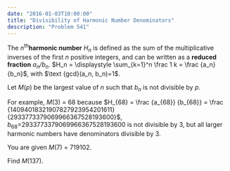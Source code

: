 ```yaml
---
date: "2016-01-03T10:00:00"
title: "Divisibility of Harmonic Number Denominators"
description: "Problem 541"
---
```


<p>The <var>n</var><sup>th</sup><b>harmonic number</b> <var>H<sub>n</sub></var> is defined as the sum of the multiplicative inverses of the first <var>n</var> positive integers, and can be written as a <b>reduced fraction</b> <var>a<sub>n</sub>/b<sub>n</sub></var>.
$H_n = \displaystyle \sum_{k=1}^n \frac 1 k = \frac {a_n} {b_n}$, with $\text {gcd}(a_n, b_n)=1$.</p>
<p>Let <var>M</var>(<var>p</var>) be the largest value of <var>n</var> such that <var>b<sub>n</sub></var> is not divisible by <var>p</var>.</p>
<p>For example, <var>M</var>(3) = 68 because $H_{68} = \frac {a_{68}} {b_{68}} = \frac {14094018321907827923954201611} {2933773379069966367528193600}$, <var>b</var><sub>68</sub>=2933773379069966367528193600 is not divisible by 3, but all larger harmonic numbers have denominators divisible by 3.</p>
<p>You are given <var>M</var>(7) = 719102.</p>
<p>Find <var>M</var>(137).</p>

